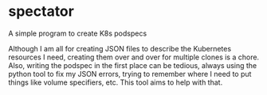 # spectator
A simple program to create K8s podspecs

Although I am all for creating JSON files to describe the Kubernetes resources I need, creating them over and over for multiple clones is a chore. Also, writing the podspec in the first place can be tedious, always using the python tool to fix my JSON errors, trying to remember where I need to put things like volume specifiers, etc. 
This tool aims to help with that. 
